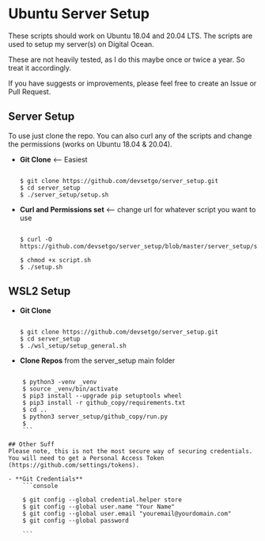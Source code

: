 # Ubuntu Server Setup
These scripts should work on Ubuntu 18.04 and 20.04 LTS. The scripts are used to setup my server(s) on Digital Ocean.

These are not heavily tested, as I do this maybe once or twice a year. So treat it accordingly.

If you have suggests or improvements, please feel free to create an Issue or Pull Request.


## Server Setup
To use just clone the repo. You can also curl any of the scripts and change the permissions (works on Ubuntu 18.04 & 20.04).

- **Git Clone** <-- Easiest
    ```console

    $ git clone https://github.com/devsetgo/server_setup.git
    $ cd server_setup
    $ ./server_setup/setup.sh
    ```
- **Curl and Permissions set** <-- change url for whatever script you want to use
    ```console

    $ curl -O https://github.com/devsetgo/server_setup/blob/master/server_setup/setup.sh

    $ chmod +x script.sh
    $ ./setup.sh
    ```

## WSL2 Setup

- **Git Clone**
    ```console

    $ git clone https://github.com/devsetgo/server_setup.git
    $ cd server_setup
    $ ./wsl_setup/setup_general.sh

    ```
- **Clone Repos** from the server_setup main folder
```console

    $ python3 -venv _venv
    $ source _venv/bin/activate
    $ pip3 install --upgrade pip setuptools wheel
    $ pip3 install -r github_copy/requirements.txt
    $ cd ..
    $ python3 server_setup/github_copy/run.py
    $
    ```

## Other Suff
Please note, this is not the most secure way of securing credentials. You will need to get a Personal Access Token (https://github.com/settings/tokens).

- **Git Credentials**
    ```console

    $ git config --global credential.helper store
    $ git config --global user.name "Your Name"
    $ git config --global user.email "youremail@yourdomain.com"
    $ git config --global password

    ```